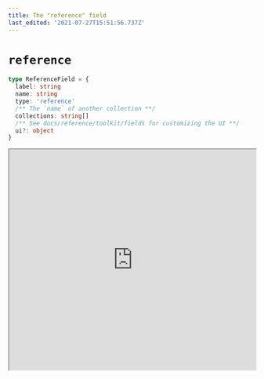 ```yaml
---
title: The "reference" field
last_edited: '2021-07-27T15:51:56.737Z'
---
```


# `reference`

```ts
type ReferenceField = {
  label: string
  name: string
  type: 'reference'
  /** The `name` of another collection **/
  collections: string[]
  /** See docs/reference/toolkit/fields for customizing the UI **/
  ui?: object
}
```

<iframe width="100%" height="450px" src="https://tina-playground.vercel.app/reference" />

> Note: `reference` with `list: true` is not currently supported
